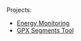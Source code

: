 Projects:
- [Energy Monitoring](embedded/compteur/README.md)
- [GPX Segments Tool](misc/garmin/README.md)
